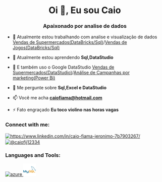<h1 align="center">Oi 👋, Eu sou Caio</h1>
<h3 align="center">Apaixonado por analise de dados</h3>

- 🔭 Atualmente estou trabalhando com analise e visualização de dados [Vendas de Supermercados(DataBricks/Sql)](https://databricks-prod-cloudfront.cloud.databricks.com/public/4027ec902e239c93eaaa8714f173bcfc/4019576297183250/4169241689623555/7726196484123828/latest.html)/[Vendas de Jogos(DataBricks/Sql)](https://databricks-prod-cloudfront.cloud.databricks.com/public/4027ec902e239c93eaaa8714f173bcfc/4019576297183250/3420146200028186/7726196484123828/latest.html)

- 🌱 Atualmente estou aprendendo **Sql,DataStudio**

- 👯 E também uso o Google DataStudio [Vendas de Supermercados(DataStudio)](https://lookerstudio.google.com/reporting/d008381a-1796-4eda-9cd4-cfb24912b8c1)/[Análise de Campanhas por marketing(Power Bi)](https://app.powerbi.com/view?r=eyJrIjoiMTYzYmMxMGEtZGY5ZS00MjE2LTk4ZDctMzA1NDI0MjgwMDE1IiwidCI6ImFiNDM2OTA3LWVkMWQtNGJmYi05M2I0LTM4MTA1ZDFjNTAwZCJ9)

- 💬 Me pergunte sobre **Sql,Excel e DataStudio**

- 📫 Você me acha **caiofiama@hotmail.com**

- ⚡ Fato engraçado **Eu toco violino nas horas vagas**

<h3 align="left">Connect with me:</h3>
<p align="left">
<a href="https://linkedin.com/in/https://www.linkedin.com/in/caio-fiama-jeronimo-7b7903267/" target="blank"><img align="center" src="https://raw.githubusercontent.com/rahuldkjain/github-profile-readme-generator/master/src/images/icons/Social/linked-in-alt.svg" alt="https://www.linkedin.com/in/caio-fiama-jeronimo-7b7903267/" height="30" width="40" /></a>
<a href="https://instagram.com/@caiofij12334" target="blank"><img align="center" src="https://raw.githubusercontent.com/rahuldkjain/github-profile-readme-generator/master/src/images/icons/Social/instagram.svg" alt="@caiofij12334" height="30" width="40" /></a>
</p>

<h3 align="left">Languages and Tools:</h3>
<p align="left"> <a href="https://azure.microsoft.com/en-in/" target="_blank" rel="noreferrer"> <img src="https://www.vectorlogo.zone/logos/microsoft_azure/microsoft_azure-icon.svg" alt="azure" width="40" height="40"/> </a> <a href="https://www.mysql.com/" target="_blank" rel="noreferrer"> <img src="https://raw.githubusercontent.com/devicons/devicon/master/icons/mysql/mysql-original-wordmark.svg" alt="mysql" width="40" height="40"/> </a> </p>


<!---
- 👋 Hi, I’m @Caiofiama
- 👀 I’m interested in ...
- 🌱 I’m currently learning ...
- 💞️ I’m looking to collaborate on ...
- 📫 How to reach me ...
- 😄 Pronouns: ...
- ⚡ Fun fact: ...


Caiofiama/Caiofiama is a ✨ special ✨ repository because its `README.md` (this file) appears on your GitHub profile.
You can click the Preview link to take a look at your changes.
--->
